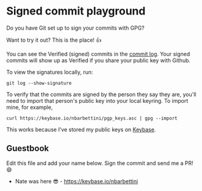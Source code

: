 # Signed commit playground

Do you have Git set up to sign your commits with GPG?

Want to try it out? This is the place! :+1:

You can see the Verified (signed) commits in the [commit log](https://github.com/nbarbettini/gpg-and-friends/commits/master). Your signed commits will show up as Verified if you share your public key with Github.

To view the signatures locally, run:

```
git log --show-signature
```

To verify that the commits are signed by the person they say they are, you'll need to import that person's public key into your local keyring. To import mine, for example,

```
curl https://keybase.io/nbarbettini/pgp_keys.asc | gpg --import
```

This works because I've stored my public keys on [Keybase](https://keybase.io).

## Guestbook

Edit this file and add your name below. Sign the commit and send me a PR! :smile:

* Nate was here :sunglasses: - https://keybase.io/nbarbettini
